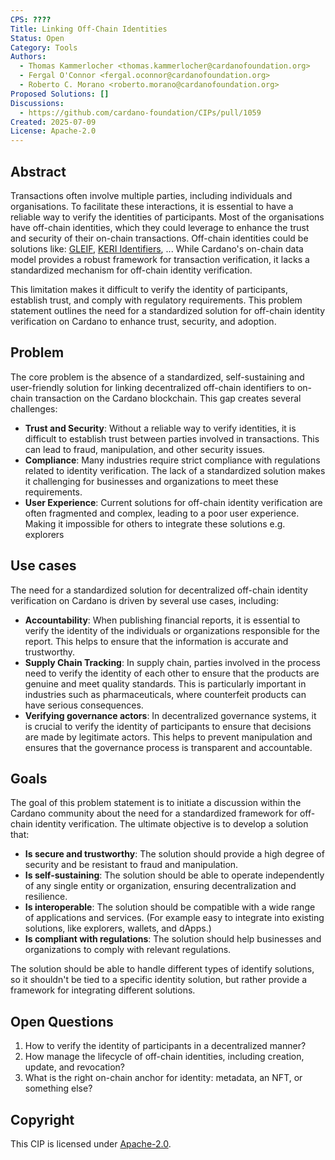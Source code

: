 ```yaml
---
CPS: ????
Title: Linking Off-Chain Identities 
Status: Open
Category: Tools
Authors:
  - Thomas Kammerlocher <thomas.kammerlocher@cardanofoundation.org>
  - Fergal O'Connor <fergal.oconnor@cardanofoundation.org>
  - Roberto C. Morano <roberto.morano@cardanofoundation.org>
Proposed Solutions: []
Discussions:
  - https://github.com/cardano-foundation/CIPs/pull/1059
Created: 2025-07-09
License: Apache-2.0
---
```


## Abstract

Transactions often involve multiple parties, including individuals and organisations.
To facilitate these interactions, it is essential to have a reliable way to verify the identities of participants.
Most of the organisations have off-chain identities, which they could leverage to enhance the trust and security of their on-chain transactions. 
Off-chain identities could be solutions like: [GLEIF](https://www.gleif.org/en), [KERI Identifiers](https://identity.foundation/keri/), ...
While Cardano's on-chain data model provides a robust framework for transaction verification, it lacks a standardized mechanism for off-chain identity verification.

This limitation makes it difficult to verify the identity of participants, establish trust, and comply with regulatory requirements.
This problem statement outlines the need for a standardized solution for off-chain identity verification on Cardano to enhance trust, security, and adoption.

## Problem

The core problem is the absence of a standardized, self-sustaining and user-friendly solution for linking decentralized off-chain identifiers to on-chain transaction on the Cardano blockchain.
This gap creates several challenges:
- **Trust and Security**: Without a reliable way to verify identities, it is difficult to establish trust between parties involved in transactions. This can lead to fraud, manipulation, and other security issues.
- **Compliance**: Many industries require strict compliance with regulations related to identity verification. The lack of a standardized solution makes it challenging for businesses and organizations to meet these requirements.
- **User Experience**: Current solutions for off-chain identity verification are often fragmented and complex, leading to a poor user experience. Making it impossible for others to integrate these solutions e.g. explorers

## Use cases
The need for a standardized solution for decentralized off-chain identity verification on Cardano is driven by several use cases, including:
- **Accountability**: When publishing financial reports, it is essential to verify the identity of the individuals or organizations responsible for the report. This helps to ensure that the information is accurate and trustworthy.
- **Supply Chain Tracking**: In supply chain, parties involved in the process need to verify the identity of each other to ensure that the products are genuine and meet quality standards.
  This is particularly important in industries such as pharmaceuticals, where counterfeit products can have serious consequences.
- **Verifying governance actors**: In decentralized governance systems, it is crucial to verify the identity of participants to ensure that decisions are made by legitimate actors.
  This helps to prevent manipulation and ensures that the governance process is transparent and accountable.

## Goals

The goal of this problem statement is to initiate a discussion within the Cardano community about the need for a standardized framework for off-chain identity verification.
The ultimate objective is to develop a solution that:
- **Is secure and trustworthy**: The solution should provide a high degree of security and be resistant to fraud and manipulation.
- **Is self-sustaining**: The solution should be able to operate independently of any single entity or organization, ensuring decentralization and resilience.
- **Is interoperable**: The solution should be compatible with a wide range of applications and services. (For example easy to integrate into existing solutions, like explorers, wallets, and dApps.)
- **Is compliant with regulations**: The solution should help businesses and organizations to comply with relevant regulations.

The solution should be able to handle different types of identify solutions, so it shouldn't be tied to a specific identity solution, but rather provide a framework for integrating different solutions.

## Open Questions
1. How to verify the identity of participants in a decentralized manner?
2. How manage the lifecycle of off-chain identities, including creation, update, and revocation?
3. What is the right on-chain anchor for identity: metadata, an NFT, or something else?

## Copyright

This CIP is licensed under [Apache-2.0](http://www.apache.org/licenses/LICENSE-2.0).
